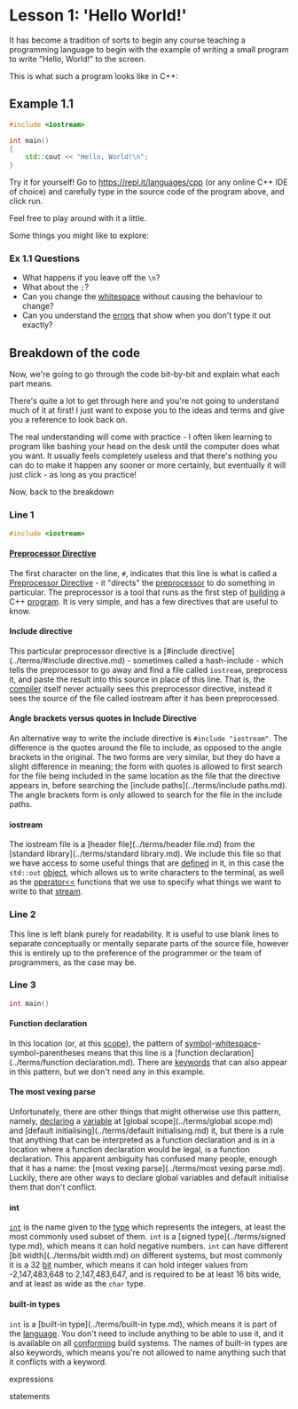 # Lesson 1: 'Hello World!'

It has become a tradition of sorts to begin any course teaching a programming language to begin with the example of writing a small program to write "Hello, World!" to the screen.

This is what such a program looks like in C++:

## Example 1.1

```cpp
#include <iostream>

int main()
{
    std::cout << "Hello, World!\n";
}
```

Try it for yourself! Go to <https://repl.it/languages/cpp> (or any online C++ IDE of choice) and carefully type in the source code of the program above, and click run.

Feel free to play around with it a little.

Some things you might like to explore:

### Ex 1.1 Questions

* What happens if you leave off the `\n`?
* What about the `;`?
* Can you change the [whitespace](../terms/whitespace.md) without causing the behaviour to change?
* Can you understand the [errors](../terms/error.md) that show when you don't type it out exactly?

## Breakdown of the code

Now, we're going to go through the code bit-by-bit and explain what each part means.

There's quite a lot to get through here and you're not going to understand much of it at first! I just want to expose you to the ideas and terms and give you a reference to look back on.

The real understanding will come with practice - I often liken learning to program like bashing your head on the desk until the computer does what you want. It usually feels completely useless and that there's nothing you can do to make it happen any sooner or more certainly, but eventually it will just click - as long as you practice!

Now, back to the breakdown

### Line 1

```cpp
#include <iostream>
```

#### [Preprocessor Directive](../terms/preprocessor_directive.md)

The first character on the line, `#`, indicates that this line is what is called a [Preprocessor Directive](../terms/preprocessor_directive.md) - it "directs" the [preprocessor](../terms/preprocessor.md) to do something in particular. The preprocessor is a tool that runs as the first step of [building](../terms/building.md) a C++ [program](../terms/program.md). It is very simple, and has a few directives that are useful to know.

#### Include directive

This particular preprocessor directive is a [#include directive](../terms/#include directive.md) - sometimes called a hash-include - which tells the preprocessor to go away and find a file called `iostream`, preprocess it, and paste the result into this source in place of this line. That is, the [compiler](../terms/compiler.md) itself never actually sees this preprocessor directive, instead it sees the source of the file called iostream after it has been preprocessed.

#### Angle brackets versus quotes in Include Directive

An alternative way to write the include directive is `#include "iostream"`. The difference is the quotes around the file to include, as opposed to the angle brackets in the original. The two forms are very similar, but they do have a slight difference in meaning; the form with quotes is allowed to first search for the file being included in the same location as the file that the directive appears in, before searching the [include paths](../terms/include paths.md). The angle brackets form is only allowed to search for the file in the include paths.

#### iostream

The iostream file is a [header file](../terms/header file.md) from the [standard library](../terms/standard library.md). We include this file so that we have access to some useful things that are [defined](../terms/defined.md) in it, in this case the `std::out` [object](../terms/object.md), which allows us to write characters to the terminal, as well as the [operator<<](../terms/operator<<.md) functions that we use to specify what things we want to write to that [stream](../terms/stream.md).

### Line 2

This line is left blank purely for readability. It is useful to use blank lines to separate conceptually or mentally separate parts of the source file, however this is entirely up to the preference of the programmer or the team of programmers, as the case may be.

### Line 3

```cpp
int main()
```

#### Function declaration

In this location (or, at this [scope](../terms/scope.md)), the pattern of [symbol](../terms/symbol.md)-[whitespace](../terms/whitespace.md)-symbol-parentheses means that this line is a [function declaration](../terms/function declaration.md). There are [keywords](../terms/keywords.md) that can also appear in this pattern, but we don't need any in this example.

#### The most vexing parse

Unfortunately, there are other things that might otherwise use this pattern, namely, [declaring](../terms/declaring.md) a [variable](../terms/variable.md) at [global scope](../terms/global scope.md) and [default initialising](../terms/default initialising.md) it, but there is a rule that anything that can be interpreted as a function declaration and is in a location where a function declaration would be legal, is a function declaration. This apparent ambiguity has confused many people, enough that it has a name: the [most vexing parse](../terms/most vexing parse.md). Luckily, there are other ways to declare global variables and default initialise them that don't conflict.

#### int

[`int`](../terms/`int`.md) is the name given to the [type](../terms/type.md) which represents the integers, at least the most commonly used subset of them. `int` is a [signed type](../terms/signed type.md), which means it can hold negative numbers. `int` can have different [bit width](../terms/bit width.md) on different systems, but most commonly it is a 32 [bit](../terms/bit.md) number, which means it can hold integer values from -2,147,483,648 to 2,147,483,647, and is required to be at least 16 bits wide, and at least as wide as the `char` type.

#### built-in types

`int` is a [built-in type](../terms/built-in type.md), which means it is part of the [language](../terms/language.md). You don't need to include anything to be able to use it, and it is available on all [conforming](../terms/conforming.md) build systems. The names of built-in types are also keywords, which means you're not allowed to name anything such that it conflicts with a keyword.

expressions

statements
